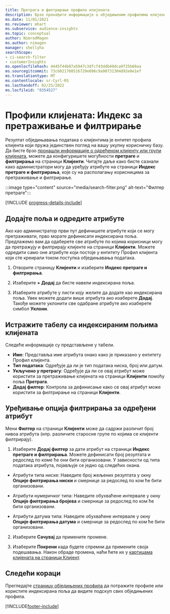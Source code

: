 ```yaml
---
title: Претрага и филтрирање профила клијената
description: Брзо пронађите информације о обједињеним профилима клијената и филтрирајте према одређеним атрибутима.
ms.date: 11/01/2021
ms.reviewer: mhart
ms.subservice: audience-insights
ms.topic: conceptual
author: NimrodMagen
ms.author: nimagen
manager: shellyha
searchScope:
- ci-search-filter
- customerInsights
ms.openlocfilehash: 4445f44b87a5947c3dfcf43ddb49dca9f25b69aa
ms.sourcegitcommit: 73cb021760516729e696c9a90731304d92e0e1ef
ms.translationtype: MT
ms.contentlocale: sr-Cyrl-RS
ms.lasthandoff: 02/25/2022
ms.locfileid: "8354527"
---
```

# <a name="customer-profiles-search--filter-index"></a>Профили клијената: Индекс за претраживање и филтрирање

Резултат обједињавања података о клијентима је ентитет профила клијента који пружа јединствен поглед на вашу укупну корисничку базу. Да бисте брзо [пронашли информације о одређеном клијенту или групи клијената](customer-profiles.md), можете да конфигуришете могућности **претраге** и **филтрирања** на страници **Клијенти**. Читајте даље како бисте сазнали како администратори могу да уређују атрибуте на страници **Индекс претраге и филтрирања**, које су на располагању корисницима за претраживање и филтрирање.

   :::image type="content" source="media/search-filter.png" alt-text="Филтер претраге":::

[!INCLUDE [progress-details-include](../includes/progress-details-pane.md)]

## <a name="add-fields-and-specify-attributes"></a>Додајте поља и одредите атрибуте

Ако као администратор први пут дефинишете атрибуте који се могу претраживати, прво морате дефинисати индексирана поља. Предлажемо вам да одаберете све атрибуте по којима корисници могу да претражују и филтрирају клијенте на страници **Клијенти**. Можете одредити само оне атрибуте који постоје у ентитету Профил клијента који сте креирали током поступка обједињавања података.

1. Отворите страницу **Клијенти** и изаберите **Индекс претраге и филтрирања**.

2. Изаберите **+ Додај** да бисте навели индексирана поља.

3. Изаберите атрибуте у листи коју желите да додате као индексирана поља. Увек можете додати више атрибута ако изаберете **Додај**. Такође можете уклонити све одабране атрибуте ако изаберете симбол **Уклони**.

## <a name="explore-the-indexed-customer-fields-table"></a>Истражите табелу са индексираним пољима клијената

Следеће информације су представљене у табели.

- **Име**: Представља име атрибута онако како је приказано у ентитету Профил клијента.
- **Тип података**: Одређује да ли је тип података ниска, број или датум.
- **Укључено у претрагу**: Одређује да ли се овај атрибут може користити за претраживање клијената на страници **Клијенти** помоћу поља **Претрага**.
- **Додај филтер**: Контрола за дефинисање како се овај атрибут може користити за филтрирање на страници **Клијенти**.

## <a name="editing-filtering-options-for-a-given-attribute"></a>Уређивање опција филтрирања за одређени атрибут

Мени **Филтер** на страници **Клијенти** може да садржи различит број нивоа атрибута (нпр. различите старосне групе по којима се клијенти филтрирају).

1. Изаберите **Додај филтер** за дати атрибут на страници **Индекс претраге и филтрирања**. Можете дефинисати број резултата и редослед по коме ће они бити организовани. У зависности од типа података атрибута, појављује се једно од следећих окана.

- Атрибути типа ниске: Наведите број жељених резултата у окну **Опције филтрирања ниски** и смернице за редослед по ком ће бити организовани.

- Атрибути нумеричког типа: Наведите обухваћене интервале у окну **Опције филтрирања бројева** и смернице за редослед по ком ће бити организовани.

- Атрибути датума типа: Наведите обухваћене интервале у окну **Опције филтрирања датума** и смернице за редослед по ком ће бити организовани.

2. Изаберите **Сачувај** да примените промене.

3. Изаберите **Покрени** када будете спремни да примените своја подешавања. Након обраде промена, наћи ћете их у [картицама клијената на страници Клијент](customer-profiles.md). 

## <a name="next-steps"></a>Следећи кораци

Прегледајте [страницу обједињених профила](customer-profiles.md) да потражите профиле или користите индексирана поља да видите подскуп свих обједињених профила.


[!INCLUDE[footer-include](../includes/footer-banner.md)]
